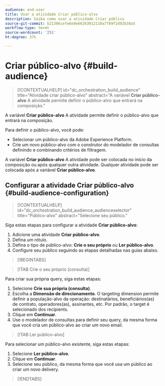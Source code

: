 ```yaml
---
audience: end-user
title: Usar a atividade Criar público-alvo
description: Saiba como usar a atividade Criar público
source-git-commit: b21306cefe6e9e66263012110a7f89f2d92b38a5
workflow-type: tm+mt
source-wordcount: '251'
ht-degree: 37%

---
```



# Criar público-alvo {#build-audience}

>[!CONTEXTUALHELP]
>id="dc_orchestration_build_audience"
>title="Atividade criar público-alvo"
>abstract="A variável **Criar público-alvo** A atividade permite definir o público-alvo que entrará na composição."

A variável **Criar público-alvo** A atividade permite definir o público-alvo que entrará na composição.

Para definir o público-alvo, você pode:

<!--* Select an existing audience, created as a list in the client console.-->
* Selecionar um público-alvo da Adobe Experience Platform.
* Crie um novo público-alvo com o construtor do modelador de consultas definindo e combinando critérios de filtragem.

A variável **Criar público-alvo** A atividade pode ser colocada no início da composição ou após qualquer outra atividade. Qualquer atividade pode ser colocada após a variável **Criar público-alvo**.

## Configurar a atividade Criar público-alvo {#build-audience-configuration}

>[!CONTEXTUALHELP]
>id="dc_orchestration_build_audience_audienceselector"
>title="Público-alvo"
>abstract="Selecione seu público."

Siga estas etapas para configurar a atividade **Criar público-alvo**:

1. Adicione uma atividade **Criar público-alvo**.
1. Defina um rótulo.
1. Defina o tipo de público-alvo: **Crie o seu próprio** ou **Ler público-alvo**.
1. Configure seu público seguindo as etapas detalhadas nas guias abaixo.

>[!BEGINTABS]

>[!TAB Crie o seu próprio (consulta)]

Para criar sua própria query, siga estas etapas:

1. Selecione **Crie sua própria (consulta)**.
1. Escolha a **Dimensão de direcionamento**. O targeting dimension permite definir a população-alvo da operação: destinatários, beneficiários(as) de contrato, operadores(as), assinantes, etc. Por padrão, o target é selecionado dos recipients.<!-- [Learn more about targeting dimensions](../../audience/about-recipients.md#targeting-dimensions)-->
1. Clique em **Continuar**.
1. Use o modelador de consultas para definir seu query, da mesma forma que você cria um público-alvo ao criar um novo email. <!--[Learn how to work with the query modeler](../../query/query-modeler-overview.md)-->

>[!TAB Ler público-alvo]

Para selecionar um público-alvo existente, siga estas etapas:

1. Selecione **Ler público-alvo**.
1. Clique em **Continuar**.
1. Selecione seu público, da mesma forma que você usa um público ao criar um novo delivery. <!--Refer to this [section](../../audience/add-audience.md).-->

>[!ENDTABS]

<!--
## Examples{#build-audience-examples}

Here is an example of a workflow with two **Build audience** activities. The first one targets the poker players audience, followed by an email delivery. The second one targets the VIP clients audience, followed by an SMS delivery.

![](../assets/workflow-audience-example.png)
-->
